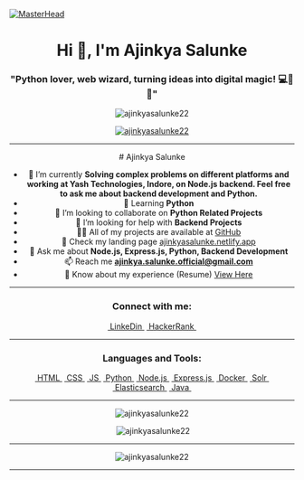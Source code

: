 [![MasterHead](https://hackernoon.com/hn-images/1*ck6cRbbe3uaelEG2JPsIMw.gif)](https://rishavchanda.io)
<center>

<h1 align="center">Hi 👋, I'm Ajinkya Salunke</h1>
<h3 align="center">"Python lover, web wizard, turning ideas into digital magic! 💻🐍✨"</h3>

<p align="left"> <div> <div/> <img src="https://komarev.com/ghpvc/?username=ajinkyasalunke22&label=Profile%20views&color=0e75b6&style=flat" alt="ajinkyasalunke22" /> </p>

<p align="center"> <a href="https://github.com/ryo-ma/github-profile-trophy"><img src="https://github-profile-trophy.vercel.app/?username=ajinkyasalunke22" alt="ajinkyasalunke22" /></a> </p>
<hr>
# Ajinkya Salunke

- 🔭 I’m currently **Solving complex problems on different platforms and working at Yash Technologies, Indore, on Node.js backend. Feel free to ask me about backend development and Python.**
- 🌱 Learning **Python**
- 👯 I’m looking to collaborate on **Python Related Projects**
- 🤝 I’m looking for help with **Backend Projects**
- 👨‍💻 All of my projects are available at [GitHub](https://github.com/AjinkyaSalunke22)
- 📝 Check my landing page [ajinkyasalunke.netlify.app](https://ajinkyasalunke.netlify.app/)
- 💬 Ask me about **Node.js, Express.js, Python, Backend Development**
- 📫 Reach me **ajinkya.salunke.official@gmail.com**
- 📄 Know about my experience (Resume) [View Here](https://1drv.ms/f/s!Ao7ceeCPP6jv-wXj1Mn5O1-XiNgU?e=Yq7Gkj)


<hr>
<h3 align="center">Connect with me:</h3>
<p align="center">
<a href="https://linkedin.com/in/ajinkyasalunke22" target="blank">&nbsp;LinkeDin&nbsp;</a>
<a href="https://www.hackerrank.com/profile/ajinkya_salunke1" target="blank">&nbsp;HackerRank&nbsp;</a>
</p>
<hr>
<h3 align="center">Languages and Tools:</h3>
<p align="center">
  <a href="https://www.w3.org/html/" target="_blank" rel="noreferrer">&nbsp;HTML&nbsp;</a>
  <a href="https://www.w3schools.com/css/" target="_blank" rel="noreferrer">&nbsp;CSS&nbsp;</a>
  <a href="https://developer.mozilla.org/en-US/docs/Web/JavaScript" target="_blank" rel="noreferrer">&nbsp;JS&nbsp;</a>
  <a href="https://www.python.org" target="_blank" rel="noreferrer">&nbsp;Python&nbsp;</a>
  <a href="https://nodejs.org/" target="_blank" rel="noreferrer">&nbsp;Node.js&nbsp;</a>
  <a href="https://expressjs.com/" target="_blank" rel="noreferrer">&nbsp;Express.js&nbsp;</a>
  <a href="https://www.docker.com/" target="_blank" rel="noreferrer">&nbsp;Docker&nbsp;</a>
  <a href="https://solr.apache.org/" target="_blank" rel="noreferrer">&nbsp;Solr&nbsp;</a>
  <a href="https://www.elastic.co/" target="_blank" rel="noreferrer">&nbsp;Elasticsearch&nbsp;</a>
  <a href="https://www.java.com" target="_blank" rel="noreferrer">&nbsp;Java&nbsp;</a>
</p>

<hr>
<div align="center">
  <p><img src="https://github-readme-stats.vercel.app/api/top-langs?username=ajinkyasalunke22&show_icons=true&locale=en&layout=compact" alt="ajinkyasalunke22" /></p>
  <p>&nbsp;<img src="https://github-readme-stats.vercel.app/api?username=ajinkyasalunke22&show_icons=true&locale=en" alt="ajinkyasalunke22" /></p>
  <hr>
  <p><img src="https://github-readme-streak-stats.herokuapp.com/?user=ajinkyasalunke22&" alt="ajinkyasalunke22" /></p>
</div>
<hr>

